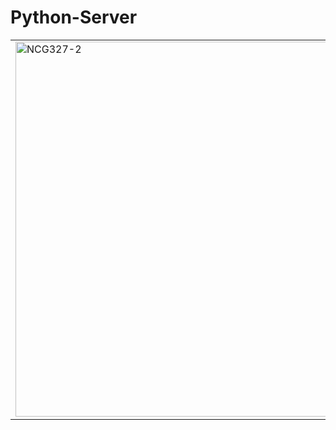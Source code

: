 # Python-Server
<table>
  <tr>
    <td>
      <img src="https://github.com/behindd/Python-Server-MadeEasy/assets/76596012/b5e8a0a9-1e21-4f12-bd4b-f8097b1d0b95" alt="NCG327-2" width="1500" height="600">
    </td>
    <td>
      <h2>Bash Script</h2>
      <p>A better and faster way to execute:</p>
      <ul>
        <li>Start a Python HTTP server</li>
        <li>Simply type 'eh' and hit the tab key</li>
        <li>It grabs the tun0 IP address and displays it in the terminal</li>
        <li>Automatically saves the URL to the clipboard</li>
        <li>No need for manual IP checking (ifconfig)</li>
        <li>Displays an error message if tun0 does not exist</li>
      </ul>
      <p>However, when using 'python3 -m http.server,' you won't receive a message indicating that 'tun0' does not exist. It continues to run as usual until you realize that 'tun0' is not available.</p>
         <img src="https://github.com/behindd/Python-Server/assets/76596012/c632d553-3f83-4c78-acfd-f1634a988c9b" alt="F8umLgOWYAAaW2_" width="600" height="200">
    </td>
  </tr>
</table>
